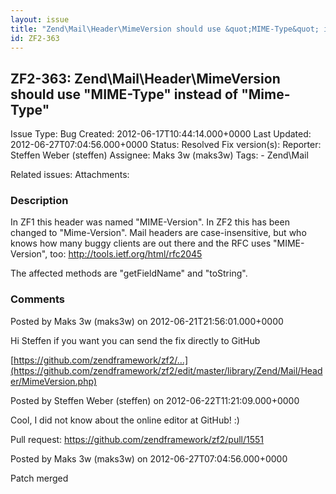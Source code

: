 ```yaml
---
layout: issue
title: "Zend\Mail\Header\MimeVersion should use &quot;MIME-Type&quot; instead of &quot;Mime-Type&quot;"
id: ZF2-363
---
```


ZF2-363: Zend\\Mail\\Header\\MimeVersion should use "MIME-Type" instead of "Mime-Type"
--------------------------------------------------------------------------------------

 Issue Type: Bug Created: 2012-06-17T10:44:14.000+0000 Last Updated: 2012-06-27T07:04:56.000+0000 Status: Resolved Fix version(s): 
 Reporter:  Steffen Weber (steffen)  Assignee:  Maks 3w (maks3w)  Tags: - Zend\\Mail
 
 Related issues: 
 Attachments: 
### Description

In ZF1 this header was named "MIME-Version". In ZF2 this has been changed to "Mime-Version". Mail headers are case-insensitive, but who knows how many buggy clients are out there and the RFC uses "MIME-Version", too: <http://tools.ietf.org/html/rfc2045>

The affected methods are "getFieldName" and "toString".

 

 

### Comments

Posted by Maks 3w (maks3w) on 2012-06-21T21:56:01.000+0000

Hi Steffen if you want you can send the fix directly to GitHub

[https://github.com/zendframework/zf2/…](https://github.com/zendframework/zf2/edit/master/library/Zend/Mail/Header/MimeVersion.php)

 

 

Posted by Steffen Weber (steffen) on 2012-06-22T11:21:09.000+0000

Cool, I did not know about the online editor at GitHub! :)

Pull request: <https://github.com/zendframework/zf2/pull/1551>

 

 

Posted by Maks 3w (maks3w) on 2012-06-27T07:04:56.000+0000

Patch merged

 

 